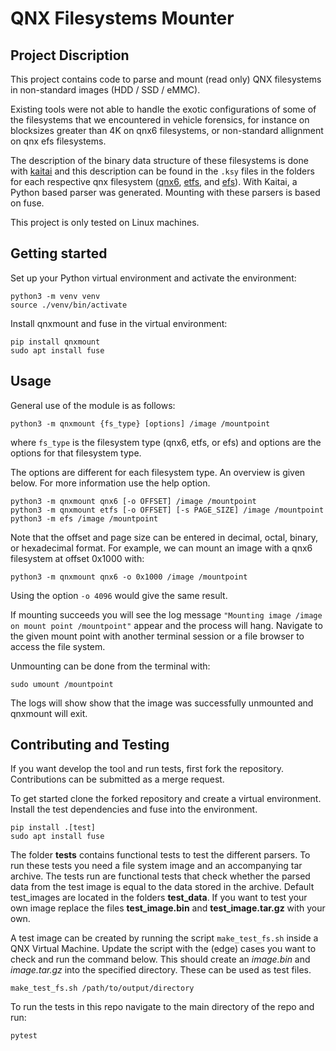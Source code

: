 # QNX Filesystems Mounter

## Project Discription

This project contains code to parse and mount (read only) QNX filesystems in non-standard images (HDD / SSD / eMMC).

Existing tools were not able to handle the exotic configurations of some of the filesystems that we encountered in vehicle forensics, for instance on blocksizes greater than 4K on qnx6 filesystems, or non-standard allignment on qnx efs filesystems.

The description of the binary data structure of these filesystems is done with [kaitai](https://kaitai.io/) and this description can be found in the `.ksy` files in the folders for each respective qnx filesystem ([qnx6](qnxmount/qnx6/parser.ksy), [etfs](qnxmount/etfs/parser.ksy), and [efs](qnxmount/efs/parser.ksy)). With Kaitai, a Python based parser was generated. Mounting with these parsers is based on fuse.

This project is only tested on Linux machines. 


## Getting started

Set up your Python virtual environment and activate the environment:
```commandline
python3 -m venv venv
source ./venv/bin/activate
```
Install qnxmount and fuse in the virtual environment:
```commandline
pip install qnxmount
sudo apt install fuse
```

<!-- Or clone this repo and install.
```commandline
pip install .
``` -->


## Usage

General use of the module is as follows:
```shell
python3 -m qnxmount {fs_type} [options] /image /mountpoint
```
where `fs_type` is the filesystem type (qnx6, etfs, or efs) and options are the options for that filesystem type.

The options are different for each filesystem type. An overview is given below. For more information use the help option. 
```shell
python3 -m qnxmount qnx6 [-o OFFSET] /image /mountpoint
python3 -m qnxmount etfs [-o OFFSET] [-s PAGE_SIZE] /image /mountpoint
python3 -m efs /image /mountpoint
```

Note that the offset and page size can be entered in decimal, octal, binary, or hexadecimal format. For example, we can mount an image with a qnx6 filesystem at offset 0x1000 with:
```shell
python3 -m qnxmount qnx6 -o 0x1000 /image /mountpoint 
```
Using the option `-o 4096` would give the same result.

If mounting succeeds you will see the log message `"Mounting image /image on mount point /mountpoint"` appear and the process will hang. Navigate to the given mount point with another terminal session or a file browser to access the file system.

Unmounting can be done from the terminal with:
```shell
sudo umount /mountpoint
```
The logs will show show that the image was successfully unmounted and qnxmount will exit.

## Contributing and Testing

If you want develop the tool and run tests, first fork the repository. Contributions can be submitted as a merge request. 

To get started clone the forked repository and create a virtual environment. Install the test dependencies and fuse into the environment.
```commandline
pip install .[test]
sudo apt install fuse
```

The folder **tests** contains functional tests to test the different parsers.
To run these tests you need a file system image and an accompanying tar archive.
The tests run are functional tests that check whether the parsed data from the test image is equal to the data stored in the archive.
Default test_images are located in the folders **test_data**.
If you want to test your own image replace the files **test_image.bin** and **test_image.tar.gz** with your own.

A test image can be created by running the script `make_test_fs.sh` inside a QNX Virtual Machine.
Update the script with the (edge) cases you want to check and run the command below.
This should create an _image.bin_ and _image.tar.gz_ into the specified directory.
These can be used as test files.
```shell
make_test_fs.sh /path/to/output/directory
```

To run the tests in this repo navigate to the main directory of the repo and run:
```shell
pytest
```

[//]: # (Usually, tests can be run by directly calling `pytest tests --image ... --tar ...`, however this method fails here.)
[//]: # (The reason is that the tests are located in a separate subfolder from the **qnx6_file_system.py**. )
[//]: # (The qnx6_file_system module cannot be imported because it is not located in the tests directory.)
[//]: # (When python3 is called it adds '.' to the PATH and since the qnx6_file_system module is located in the working directory they can be found.)
